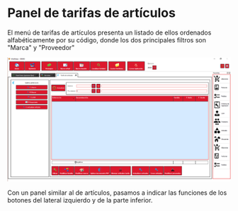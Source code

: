 # Panel de tarifas de artículos

El menú de tarifas de artículos presenta un listado de ellos ordenados alfabéticamente por su código, donde los dos principales filtros son "Marca" y "Proveedor"

![](<../../../../.gitbook/assets/image (561).png>)

Con un panel similar al de artículos, pasamos a indicar las funciones de los botones del lateral izquierdo y de la parte inferior.

